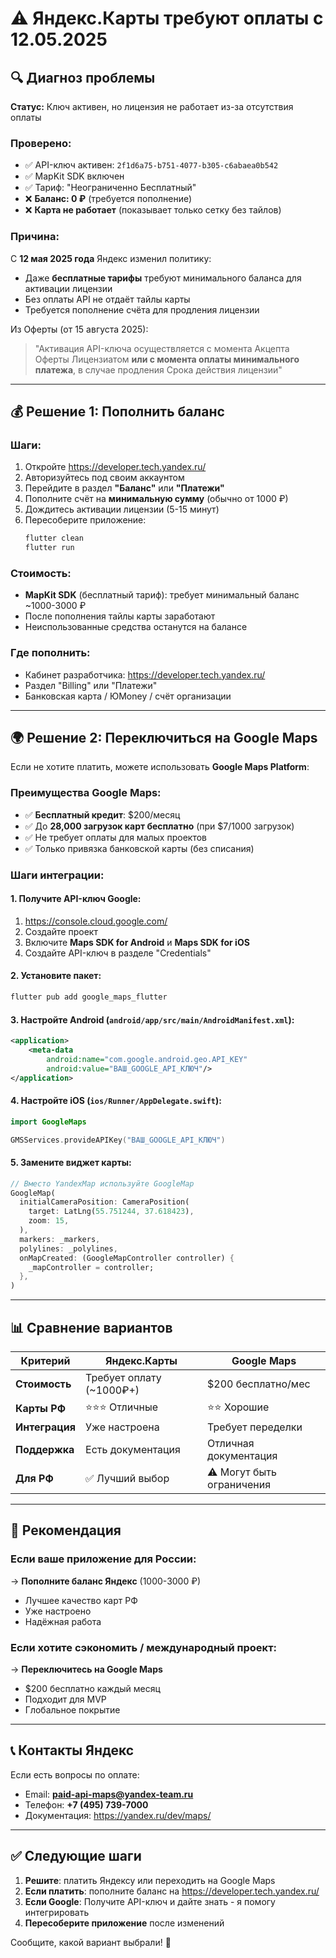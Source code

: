 # ⚠️ Яндекс.Карты требуют оплаты с 12.05.2025

## 🔍 Диагноз проблемы

**Статус:** Ключ активен, но лицензия не работает из-за отсутствия оплаты

### Проверено:
- ✅ API-ключ активен: `2f1d6a75-b751-4077-b305-c6abaea0b542`
- ✅ MapKit SDK включен
- ✅ Тариф: "Неограниченно Бесплатный"
- ❌ **Баланс: 0 ₽** (требуется пополнение)
- ❌ **Карта не работает** (показывает только сетку без тайлов)

### Причина:
С **12 мая 2025 года** Яндекс изменил политику:
- Даже **бесплатные тарифы** требуют минимального баланса для активации лицензии
- Без оплаты API не отдаёт тайлы карты
- Требуется пополнение счёта для продления лицензии

Из Оферты (от 15 августа 2025):
> "Активация API-ключа осуществляется с момента Акцепта Оферты Лицензиатом **или с момента оплаты минимального платежа**, в случае продления Срока действия лицензии"

---

## 💰 Решение 1: Пополнить баланс

### Шаги:
1. Откройте https://developer.tech.yandex.ru/
2. Авторизуйтесь под своим аккаунтом
3. Перейдите в раздел **"Баланс"** или **"Платежи"**
4. Пополните счёт на **минимальную сумму** (обычно от 1000 ₽)
5. Дождитесь активации лицензии (5-15 минут)
6. Пересоберите приложение:
   ```bash
   flutter clean
   flutter run
   ```

### Стоимость:
- **MapKit SDK** (бесплатный тариф): требует минимальный баланс ~1000-3000 ₽
- После пополнения тайлы карты заработают
- Неиспользованные средства останутся на балансе

### Где пополнить:
- Кабинет разработчика: https://developer.tech.yandex.ru/
- Раздел "Billing" или "Платежи"
- Банковская карта / ЮMoney / счёт организации

---

## 🌍 Решение 2: Переключиться на Google Maps

Если не хотите платить, можете использовать **Google Maps Platform**:

### Преимущества Google Maps:
- ✅ **Бесплатный кредит**: $200/месяц
- ✅ До **28,000 загрузок карт бесплатно** (при $7/1000 загрузок)
- ✅ Не требует оплаты для малых проектов
- ✅ Только привязка банковской карты (без списания)

### Шаги интеграции:

#### 1. Получите API-ключ Google:
1. https://console.cloud.google.com/
2. Создайте проект
3. Включите **Maps SDK for Android** и **Maps SDK for iOS**
4. Создайте API-ключ в разделе "Credentials"

#### 2. Установите пакет:
```bash
flutter pub add google_maps_flutter
```

#### 3. Настройте Android (`android/app/src/main/AndroidManifest.xml`):
```xml
<application>
    <meta-data
        android:name="com.google.android.geo.API_KEY"
        android:value="ВАШ_GOOGLE_API_КЛЮЧ"/>
</application>
```

#### 4. Настройте iOS (`ios/Runner/AppDelegate.swift`):
```swift
import GoogleMaps

GMSServices.provideAPIKey("ВАШ_GOOGLE_API_КЛЮЧ")
```

#### 5. Замените виджет карты:
```dart
// Вместо YandexMap используйте GoogleMap
GoogleMap(
  initialCameraPosition: CameraPosition(
    target: LatLng(55.751244, 37.618423),
    zoom: 15,
  ),
  markers: _markers,
  polylines: _polylines,
  onMapCreated: (GoogleMapController controller) {
    _mapController = controller;
  },
)
```

---

## 📊 Сравнение вариантов

| Критерий | Яндекс.Карты | Google Maps |
|----------|--------------|-------------|
| **Стоимость** | Требует оплату (~1000₽+) | $200 бесплатно/мес |
| **Карты РФ** | ⭐⭐⭐ Отличные | ⭐⭐ Хорошие |
| **Интеграция** | Уже настроена | Требует переделки |
| **Поддержка** | Есть документация | Отличная документация |
| **Для РФ** | ✅ Лучший выбор | ⚠️ Могут быть ограничения |

---

## 🎯 Рекомендация

### Если ваше приложение для России:
→ **Пополните баланс Яндекс** (1000-3000 ₽)
- Лучшее качество карт РФ
- Уже настроено
- Надёжная работа

### Если хотите сэкономить / международный проект:
→ **Переключитесь на Google Maps**
- $200 бесплатно каждый месяц
- Подходит для MVP
- Глобальное покрытие

---

## 📞 Контакты Яндекс

Если есть вопросы по оплате:
- Email: **paid-api-maps@yandex-team.ru**
- Телефон: **+7 (495) 739-7000**
- Документация: https://yandex.ru/dev/maps/

---

## ✅ Следующие шаги

1. **Решите**: платить Яндексу или переходить на Google Maps
2. **Если платить**: пополните баланс на https://developer.tech.yandex.ru/
3. **Если Google**: Получите API-ключ и дайте знать - я помогу интегрировать
4. **Пересоберите приложение** после изменений

Сообщите, какой вариант выбрали! 🚀
